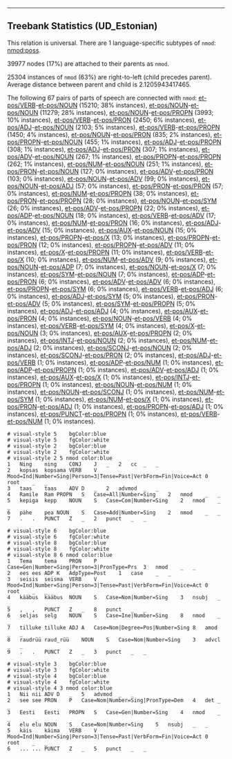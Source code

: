 

--------------------------------------------------------------------------------

## Treebank Statistics (UD_Estonian)

This relation is universal.
There are 1 language-specific subtypes of `nmod`: [nmod:poss]().

39977 nodes (17%) are attached to their parents as `nmod`.

25304 instances of `nmod` (63%) are right-to-left (child precedes parent).
Average distance between parent and child is 2.1205943417465.

The following 67 pairs of parts of speech are connected with `nmod`: [et-pos/VERB]()-[et-pos/NOUN]() (15210; 38% instances), [et-pos/NOUN]()-[et-pos/NOUN]() (11279; 28% instances), [et-pos/NOUN]()-[et-pos/PROPN]() (3993; 10% instances), [et-pos/VERB]()-[et-pos/PRON]() (2450; 6% instances), [et-pos/ADJ]()-[et-pos/NOUN]() (2103; 5% instances), [et-pos/VERB]()-[et-pos/PROPN]() (1450; 4% instances), [et-pos/NOUN]()-[et-pos/PRON]() (835; 2% instances), [et-pos/PROPN]()-[et-pos/NOUN]() (455; 1% instances), [et-pos/ADJ]()-[et-pos/PROPN]() (308; 1% instances), [et-pos/ADJ]()-[et-pos/PRON]() (307; 1% instances), [et-pos/ADV]()-[et-pos/NOUN]() (267; 1% instances), [et-pos/PROPN]()-[et-pos/PROPN]() (262; 1% instances), [et-pos/NUM]()-[et-pos/NOUN]() (251; 1% instances), [et-pos/PRON]()-[et-pos/NOUN]() (127; 0% instances), [et-pos/ADV]()-[et-pos/PRON]() (103; 0% instances), [et-pos/NOUN]()-[et-pos/ADV]() (99; 0% instances), [et-pos/NOUN]()-[et-pos/ADJ]() (57; 0% instances), [et-pos/PRON]()-[et-pos/PRON]() (57; 0% instances), [et-pos/NUM]()-[et-pos/PROPN]() (38; 0% instances), [et-pos/PRON]()-[et-pos/PROPN]() (28; 0% instances), [et-pos/NOUN]()-[et-pos/SYM]() (26; 0% instances), [et-pos/ADV]()-[et-pos/PROPN]() (22; 0% instances), [et-pos/ADP]()-[et-pos/NOUN]() (18; 0% instances), [et-pos/VERB]()-[et-pos/ADV]() (17; 0% instances), [et-pos/NUM]()-[et-pos/PRON]() (16; 0% instances), [et-pos/ADJ]()-[et-pos/ADV]() (15; 0% instances), [et-pos/AUX]()-[et-pos/NOUN]() (15; 0% instances), [et-pos/PROPN]()-[et-pos/X]() (13; 0% instances), [et-pos/PROPN]()-[et-pos/PRON]() (12; 0% instances), [et-pos/PROPN]()-[et-pos/ADV]() (11; 0% instances), [et-pos/X]()-[et-pos/PROPN]() (11; 0% instances), [et-pos/VERB]()-[et-pos/X]() (10; 0% instances), [et-pos/NUM]()-[et-pos/ADV]() (9; 0% instances), [et-pos/NOUN]()-[et-pos/ADP]() (7; 0% instances), [et-pos/NOUN]()-[et-pos/X]() (7; 0% instances), [et-pos/SYM]()-[et-pos/NOUN]() (7; 0% instances), [et-pos/ADP]()-[et-pos/PRON]() (6; 0% instances), [et-pos/ADV]()-[et-pos/ADV]() (6; 0% instances), [et-pos/PROPN]()-[et-pos/SYM]() (6; 0% instances), [et-pos/VERB]()-[et-pos/ADJ]() (6; 0% instances), [et-pos/ADJ]()-[et-pos/SYM]() (5; 0% instances), [et-pos/PRON]()-[et-pos/ADV]() (5; 0% instances), [et-pos/SYM]()-[et-pos/PROPN]() (5; 0% instances), [et-pos/ADJ]()-[et-pos/ADJ]() (4; 0% instances), [et-pos/AUX]()-[et-pos/PRON]() (4; 0% instances), [et-pos/NOUN]()-[et-pos/VERB]() (4; 0% instances), [et-pos/VERB]()-[et-pos/SYM]() (4; 0% instances), [et-pos/X]()-[et-pos/NOUN]() (3; 0% instances), [et-pos/AUX]()-[et-pos/PROPN]() (2; 0% instances), [et-pos/INTJ]()-[et-pos/NOUN]() (2; 0% instances), [et-pos/NUM]()-[et-pos/ADJ]() (2; 0% instances), [et-pos/SCONJ]()-[et-pos/NOUN]() (2; 0% instances), [et-pos/SCONJ]()-[et-pos/PRON]() (2; 0% instances), [et-pos/ADJ]()-[et-pos/VERB]() (1; 0% instances), [et-pos/ADP]()-[et-pos/NUM]() (1; 0% instances), [et-pos/ADP]()-[et-pos/PROPN]() (1; 0% instances), [et-pos/ADV]()-[et-pos/ADJ]() (1; 0% instances), [et-pos/AUX]()-[et-pos/X]() (1; 0% instances), [et-pos/INTJ]()-[et-pos/PROPN]() (1; 0% instances), [et-pos/NOUN]()-[et-pos/NUM]() (1; 0% instances), [et-pos/NOUN]()-[et-pos/SCONJ]() (1; 0% instances), [et-pos/NUM]()-[et-pos/SYM]() (1; 0% instances), [et-pos/NUM]()-[et-pos/X]() (1; 0% instances), [et-pos/PRON]()-[et-pos/ADJ]() (1; 0% instances), [et-pos/PROPN]()-[et-pos/ADJ]() (1; 0% instances), [et-pos/PUNCT]()-[et-pos/PROPN]() (1; 0% instances), [et-pos/VERB]()-[et-pos/NUM]() (1; 0% instances).


~~~ conllu
# visual-style 5	bgColor:blue
# visual-style 5	fgColor:white
# visual-style 2	bgColor:blue
# visual-style 2	fgColor:white
# visual-style 2 5 nmod	color:blue
1	Ning	ning	CONJ	J	_	2	cc	_	_
2	kopsas	kopsama	VERB	V	Mood=Ind|Number=Sing|Person=3|Tense=Past|VerbForm=Fin|Voice=Act	0	root	_	_
3	taas	taas	ADV	D	_	2	advmod	_	_
4	Ramile	Ram	PROPN	S	Case=All|Number=Sing	2	nmod	_	_
5	kepiga	kepp	NOUN	S	Case=Com|Number=Sing	2	nmod	_	_
6	pähe	pea	NOUN	S	Case=Add|Number=Sing	2	nmod	_	_
7	.	.	PUNCT	Z	_	2	punct	_	_

~~~


~~~ conllu
# visual-style 6	bgColor:blue
# visual-style 6	fgColor:white
# visual-style 8	bgColor:blue
# visual-style 8	fgColor:white
# visual-style 8 6 nmod	color:blue
1	Tema	tema	PRON	P	Case=Gen|Number=Sing|Person=3|PronType=Prs	3	nmod	_	_
2	ees	ees	ADP	K	AdpType=Post	1	case	_	_
3	seisis	seisma	VERB	V	Mood=Ind|Number=Sing|Person=3|Tense=Past|VerbForm=Fin|Voice=Act	0	root	_	_
4	kääbus	kääbus	NOUN	S	Case=Nom|Number=Sing	3	nsubj	_	_
5	,	,	PUNCT	Z	_	8	punct	_	_
6	seljas	selg	NOUN	S	Case=Ine|Number=Sing	8	nmod	_	_
7	tilluke	tilluke	ADJ	A	Case=Nom|Degree=Pos|Number=Sing	8	amod	_	_
8	raudrüü	raud_rüü	NOUN	S	Case=Nom|Number=Sing	3	advcl	_	_
9	.	.	PUNCT	Z	_	3	punct	_	_

~~~


~~~ conllu
# visual-style 3	bgColor:blue
# visual-style 3	fgColor:white
# visual-style 4	bgColor:blue
# visual-style 4	fgColor:white
# visual-style 4 3 nmod	color:blue
1	Nii	nii	ADV	D	_	5	advmod	_	_
2	see	see	PRON	P	Case=Nom|Number=Sing|PronType=Dem	4	det	_	_
3	Eesti	Eesti	PROPN	S	Case=Gen|Number=Sing	4	nmod	_	_
4	elu	elu	NOUN	S	Case=Nom|Number=Sing	5	nsubj	_	_
5	käis	käima	VERB	V	Mood=Ind|Number=Sing|Person=3|Tense=Past|VerbForm=Fin|Voice=Act	0	root	_	_
6	...	...	PUNCT	Z	_	5	punct	_	_

~~~


